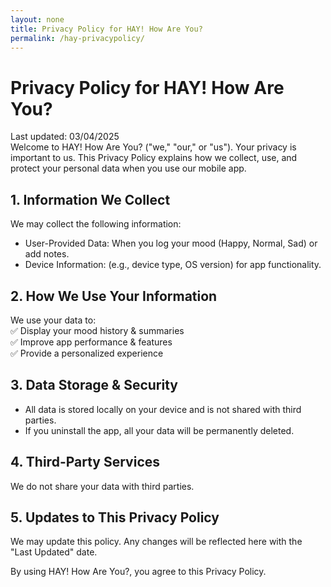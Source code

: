 ```yaml
---
layout: none
title: Privacy Policy for HAY! How Are You?
permalink: /hay-privacypolicy/
---
```


# Privacy Policy for HAY! How Are You?
Last updated: 03/04/2025
<br/>
Welcome to HAY! How Are You? ("we," "our," or "us"). Your privacy is important to us. This Privacy Policy explains how we collect, use, and protect your personal data when you use our mobile app.

## 1. Information We Collect
We may collect the following information:

- User-Provided Data: When you log your mood (Happy, Normal, Sad) or add notes.
- Device Information: (e.g., device type, OS version) for app functionality.

## 2. How We Use Your Information
We use your data to:<BR/>
✅ Display your mood history & summaries<BR/>
✅ Improve app performance & features<BR/>
✅ Provide a personalized experience<BR/>

## 3. Data Storage & Security
- All data is stored locally on your device and is not shared with third parties.
- If you uninstall the app, all your data will be permanently deleted.

## 4. Third-Party Services
We do not share your data with third parties.

## 5. Updates to This Privacy Policy
We may update this policy. Any changes will be reflected here with the "Last Updated" date.

By using HAY! How Are You?, you agree to this Privacy Policy.
